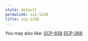 ```yaml
---
style: default
permalink: scp-1248
title: scp-1248
---
```

You may also like:
[SCP-658](http://scp-wiki.net/scp-658)
[SCP-066](http://scp-wiki.net/scp-066)